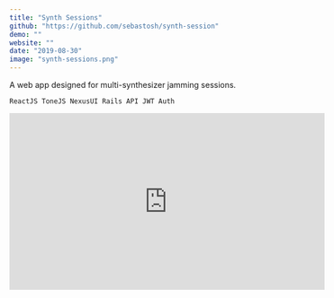```yaml
---
title: "Synth Sessions"
github: "https://github.com/sebastosh/synth-session"
demo: ""
website: ""
date: "2019-08-30"
image: "synth-sessions.png"
---
```


A web app designed for multi-synthesizer jamming sessions.

    ReactJS ToneJS NexusUI Rails API JWT Auth 

<iframe width="560" height="315" src="https://www.youtube.com/embed/4n0xNbfJLR8" frameborder="0" allowfullscreen></iframe>